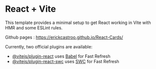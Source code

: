 # React + Vite

This template provides a minimal setup to get React working in Vite with HMR and some ESLint rules.

Github pages : https://erickcastroo.github.io/React-Cards/

Currently, two official plugins are available:

- [@vitejs/plugin-react](https://github.com/vitejs/vite-plugin-react/blob/main/packages/plugin-react/README.md) uses [Babel](https://babeljs.io/) for Fast Refresh
- [@vitejs/plugin-react-swc](https://github.com/vitejs/vite-plugin-react-swc) uses [SWC](https://swc.rs/) for Fast Refresh
